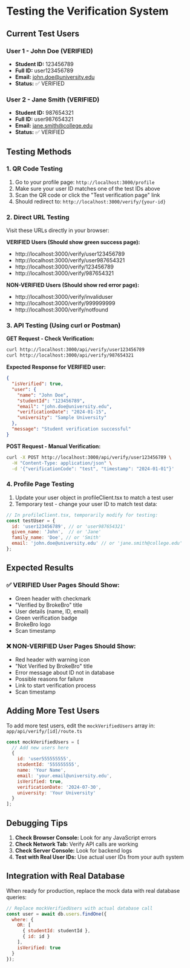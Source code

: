 # Testing the Verification System

## Current Test Users

### User 1 - John Doe (VERIFIED)
- **Student ID:** 123456789
- **Full ID:** user123456789
- **Email:** john.doe@university.edu
- **Status:** ✅ VERIFIED

### User 2 - Jane Smith (VERIFIED)  
- **Student ID:** 987654321
- **Full ID:** user987654321
- **Email:** jane.smith@college.edu
- **Status:** ✅ VERIFIED

## Testing Methods

### 1. QR Code Testing
1. Go to your profile page: `http://localhost:3000/profile`
2. Make sure your user ID matches one of the test IDs above
3. Scan the QR code or click the "Test verification page" link
4. Should redirect to: `http://localhost:3000/verify/{your-id}`

### 2. Direct URL Testing
Visit these URLs directly in your browser:

**VERIFIED Users (Should show green success page):**
- http://localhost:3000/verify/user123456789
- http://localhost:3000/verify/user987654321  
- http://localhost:3000/verify/123456789
- http://localhost:3000/verify/987654321

**NON-VERIFIED Users (Should show red error page):**
- http://localhost:3000/verify/invaliduser
- http://localhost:3000/verify/999999999
- http://localhost:3000/verify/notfound

### 3. API Testing (Using curl or Postman)

**GET Request - Check Verification:**
```bash
curl http://localhost:3000/api/verify/user123456789
curl http://localhost:3000/api/verify/987654321
```

**Expected Response for VERIFIED user:**
```json
{
  "isVerified": true,
  "user": {
    "name": "John Doe",
    "studentId": "123456789",
    "email": "john.doe@university.edu",
    "verificationDate": "2024-01-15",
    "university": "Sample University"
  },
  "message": "Student verification successful"
}
```

**POST Request - Manual Verification:**
```bash
curl -X POST http://localhost:3000/api/verify/user123456789 \
  -H "Content-Type: application/json" \
  -d '{"verificationCode": "test", "timestamp": "2024-01-01"}'
```

### 4. Profile Page Testing
1. Update your user object in profileClient.tsx to match a test user
2. Temporary test - change your user ID to match test data:

```javascript
// In profileClient.tsx, temporarily modify for testing:
const testUser = {
  id: 'user123456789', // or 'user987654321'
  given_name: 'John',  // or 'Jane'
  family_name: 'Doe', // or 'Smith'
  email: 'john.doe@university.edu' // or 'jane.smith@college.edu'
};
```

## Expected Results

### ✅ VERIFIED User Pages Should Show:
- Green header with checkmark
- "Verified by BrokeBro" title
- User details (name, ID, email)
- Green verification badge
- BrokeBro logo
- Scan timestamp

### ❌ NON-VERIFIED User Pages Should Show:  
- Red header with warning icon
- "Not Verified by BrokeBro" title
- Error message about ID not in database
- Possible reasons for failure
- Link to start verification process
- Scan timestamp

## Adding More Test Users

To add more test users, edit the `mockVerifiedUsers` array in:
`app/api/verify/[id]/route.ts`

```javascript
const mockVerifiedUsers = [
  // Add new users here
  {
    id: 'user555555555',
    studentId: '555555555', 
    name: 'Your Name',
    email: 'your.email@university.edu',
    isVerified: true,
    verificationDate: '2024-07-30',
    university: 'Your University'
  }
];
```

## Debugging Tips

1. **Check Browser Console:** Look for any JavaScript errors
2. **Check Network Tab:** Verify API calls are working
3. **Check Server Console:** Look for backend logs
4. **Test with Real User IDs:** Use actual user IDs from your auth system

## Integration with Real Database

When ready for production, replace the mock data with real database queries:

```javascript
// Replace mockVerifiedUsers with actual database call
const user = await db.users.findOne({
  where: {
    OR: [
      { studentId: studentId },
      { id: id }
    ],
    isVerified: true
  }
});
```
